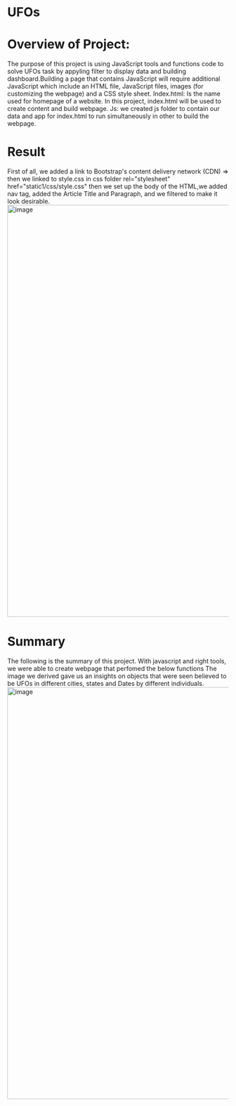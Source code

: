# UFOs
# Overview of Project: 
The purpose of this project is using JavaScript tools and functions code to solve UFOs task by appyling filter to display data and building dashboard.Building a page that contains JavaScript will require additional JavaScript which include an HTML file, JavaScript files, images (for customizing the webpage) and a CSS style sheet.
Index.html: Is the name used for homepage of a website. In this project, index.html will be used to create content and  build webpage.
Js: we created js folder to contain our data and app for index.html to run simultaneously in other to build the webpage.




# Result
First of all, we added a link to Bootstrap's content delivery network (CDN) =>  <link rel="stylesheet" 
href="https://maxcdn.bootstrapcdn.com/bootstrap/4.0.0/css/bootstrap.min.css"
integrity="sha384-Gn5384xqQ1aoWXA+058RXPxPg6fy4IWvTNh0E263XmFcJlSAwiGgFAW/dAiS6JXm" 
crossorigin="anonymous" /> then we linked to style.css in css folder 
rel="stylesheet" href="static1/css/style.css" then we  set up the body of the HTML,we added nav tag, added the Article Title and Paragraph, and we filtered to make it look desirable.
<img width="938" alt="image" src="https://user-images.githubusercontent.com/93049677/150692303-b46a2bee-9252-46e3-aee3-554ebd51c8b9.png">
  
  
  
 # Summary
 The following is the summary of this project. With javascript and right tools, we were able to create webpage that perfomed the below functions
 The image we derived gave us an insights on objects that were seen believed to be UFOs in different cities, states and Dates by different individuals.
 <img width="938" alt="image" src="https://user-images.githubusercontent.com/93049677/150692303-b46a2bee-9252-46e3-aee3-554ebd51c8b9.png">
  
